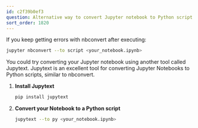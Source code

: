 ```yaml
---
id: c2f39b0ef3
question: Alternative way to convert Jupyter notebook to Python script (via jupytext)
sort_order: 1820
---
```


If you keep getting errors with nbconvert after executing:

```bash
jupyter nbconvert --to script <your_notebook.ipynb>
```

You could try converting your Jupyter notebook using another tool called Jupytext. Jupytext is an excellent tool for converting Jupyter Notebooks to Python scripts, similar to nbconvert.

1. **Install Jupytext**
   
   ```bash
   pip install jupytext
   ```

2. **Convert your Notebook to a Python script**

   ```bash
   jupytext --to py <your_notebook.ipynb>
   ```